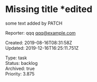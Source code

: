 # Missing title *edited

some text added by PATCH

Reporter: qqq <qqq@example.com>  

Created: 2019-08-16T08:31:58Z  
Updated: 2019-12-16T16:25:11.751Z

Type: task  
Status: backlog  
Archived: true  
Priority: 3.875
